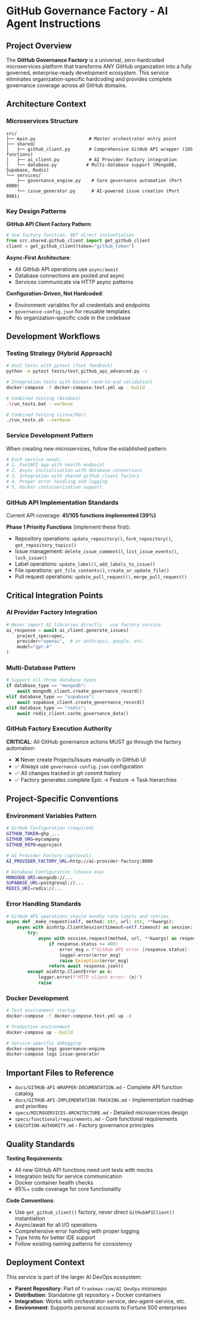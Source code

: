 # GitHub Governance Factory - AI Agent Instructions

## Project Overview
The **GitHub Governance Factory** is a universal, zero-hardcoded microservices platform that transforms ANY GitHub organization into a fully governed, enterprise-ready development ecosystem. This service eliminates organization-specific hardcoding and provides complete governance coverage across all GitHub domains.

## Architecture Context

### Microservices Structure
```
src/
├── main.py                    # Master orchestrator entry point
├── shared/
│   ├── github_client.py       # Comprehensive GitHub API wrapper (105 functions)
│   ├── ai_client.py           # AI Provider Factory integration
│   └── database.py           # Multi-database support (MongoDB, Supabase, Redis)
└── services/
    ├── governance_engine.py    # Core governance automation (Port 8000)
    └── issue_generator.py      # AI-powered issue creation (Port 8001)
```

### Key Design Patterns

**GitHub API Client Factory Pattern**:
```python
# Use factory function, NOT direct instantiation
from src.shared.github_client import get_github_client
client = get_github_client(token="github_token")
```

**Async-First Architecture**:
- All GitHub API operations use `async/await`
- Database connections are pooled and async
- Services communicate via HTTP async patterns

**Configuration-Driven, Not Hardcoded**:
- Environment variables for all credentials and endpoints
- `governance-config.json` for reusable templates
- No organization-specific code in the codebase

## Development Workflows

### Testing Strategy (Hybrid Approach)
```bash
# Unit tests with pytest (fast feedback)
python -m pytest tests/test_github_api_advanced.py -v

# Integration tests with Docker (end-to-end validation)
docker-compose -f docker-compose.test.yml up --build

# Combined testing (Windows)
.\run_tests.bat --verbose

# Combined testing (Linux/Mac) 
./run_tests.sh --verbose
```

### Service Development Pattern
When creating new microservices, follow the established pattern:
```python
# Each service needs:
# 1. FastAPI app with health endpoint
# 2. Async initialization with database connections
# 3. Integration with shared github_client factory
# 4. Proper error handling and logging
# 5. Docker containerization support
```

### GitHub API Implementation Standards
Current API coverage: **41/105 functions implemented (39%)**

**Phase 1 Priority Functions** (implement these first):
- Repository operations: `update_repository()`, `fork_repository()`, `get_repository_topics()`
- Issue management: `delete_issue_comment()`, `list_issue_events()`, `lock_issue()`
- Label operations: `update_label()`, `add_labels_to_issue()`
- File operations: `get_file_contents()`, `create_or_update_file()`
- Pull request operations: `update_pull_request()`, `merge_pull_request()`

## Critical Integration Points

### AI Provider Factory Integration
```python
# Never import AI libraries directly - use factory service
ai_response = await ai_client.generate_issues(
    project_spec=spec,
    provider="openai",  # or anthropic, google, etc.
    model="gpt-4"
)
```

### Multi-Database Pattern
```python
# Support all three database types
if database_type == "mongodb":
    await mongodb_client.create_governance_record()
elif database_type == "supabase":
    await supabase_client.create_governance_record()
elif database_type == "redis":
    await redis_client.cache_governance_data()
```

### GitHub Factory Execution Authority
**CRITICAL**: All GitHub governance actions MUST go through the factory automation:
- ❌ Never create Projects/Issues manually in GitHub UI
- ✅ Always use `governance-config.json` configuration
- ✅ All changes tracked in git commit history
- ✅ Factory generates complete Epic → Feature → Task hierarchies

## Project-Specific Conventions

### Environment Variables Pattern
```bash
# GitHub Configuration (required)
GITHUB_TOKEN=ghp_...
GITHUB_ORG=mycompany
GITHUB_REPO=myproject

# AI Provider Factory (optional)
AI_PROVIDER_FACTORY_URL=http://ai-provider-factory:8000

# Database Configuration (choose one)
MONGODB_URI=mongodb://...
SUPABASE_URL=postgresql://...
REDIS_URI=redis://...
```

### Error Handling Standards
```python
# GitHub API operations should handle rate limits and retries
async def _make_request(self, method: str, url: str, **kwargs):
    async with aiohttp.ClientSession(timeout=self.timeout) as session:
        try:
            async with session.request(method, url, **kwargs) as response:
                if response.status >= 400:
                    error_msg = f"GitHub API error {response.status}: {response_data.get('message', 'Unknown error')}"
                    logger.error(error_msg)
                    raise Exception(error_msg)
                return await response.json()
        except aiohttp.ClientError as e:
            logger.error(f"HTTP client error: {e}")
            raise
```

### Docker Development
```bash
# Test environment startup
docker-compose -f docker-compose.test.yml up -d

# Production environment
docker-compose up --build

# Service-specific debugging
docker-compose logs governance-engine
docker-compose logs issue-generator
```

## Important Files to Reference

- `docs/GITHUB-API-WRAPPER-DOCUMENTATION.md` - Complete API function catalog
- `docs/GITHUB-API-IMPLEMENTATION-TRACKING.md` - Implementation roadmap and priorities
- `specs/MICROSERVICES-ARCHITECTURE.md` - Detailed microservices design
- `specs/functional/requirements.md` - Core functional requirements
- `EXECUTION-AUTHORITY.md` - Factory governance principles

## Quality Standards

**Testing Requirements**:
- All new GitHub API functions need unit tests with mocks
- Integration tests for service communication
- Docker container health checks
- 85%+ code coverage for core functionality

**Code Conventions**:
- Use `get_github_client()` factory, never direct `GitHubAPIClient()` instantiation
- Async/await for all I/O operations
- Comprehensive error handling with proper logging
- Type hints for better IDE support
- Follow existing naming patterns for consistency

## Deployment Context

This service is part of the larger AI DevOps ecosystem:
- **Parent Repository**: Part of `frankmax-com/AI DevOps` monorepo
- **Distribution**: Standalone git repository + Docker containers
- **Integration**: Works with orchestrator-service, dev-agent-service, etc.
- **Environment**: Supports personal accounts to Fortune 500 enterprises
